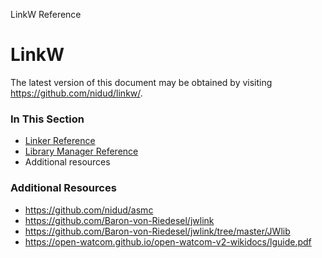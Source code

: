 LinkW Reference

# LinkW

The latest version of this document may be obtained by visiting https://github.com/nidud/linkw/.

### In This Section

- [Linker Reference](link/readme.md)
- [Library Manager Reference](lib/readme.md)
- Additional resources

### Additional Resources

- https://github.com/nidud/asmc
- https://github.com/Baron-von-Riedesel/jwlink
- https://github.com/Baron-von-Riedesel/jwlink/tree/master/JWlib
- https://open-watcom.github.io/open-watcom-v2-wikidocs/lguide.pdf
